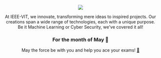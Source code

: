 

<p align="center">
  <img src="https://github.com/IEEE-VIT/.github/blob/Feb22/profile/IEEE%20Space.png">
</p>

<p align="center">
At IEEE-VIT, we innovate, transforming mere ideas to inspired projects. Our creations span a wide range of technologies, each with a unique purpose. Be it Machine Learning or Cyber Security, we've covered it all! 
</p>

<h3 align="center">
For the month of May 🍉
</h3>

<p align="center">
May the force be with you and help you ace your exams! <a href="https://youtu.be/Iq6g_4AwUWs">🎯</a>
</p>

